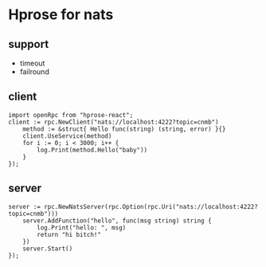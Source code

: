 # Hprose for nats

## support
+ timeout
+ failround

## client
```golang
import openRpc from "hprose-react";
client := rpc.NewClient("nats://localhost:4222?topic=cnmb")
	method := &struct{ Hello func(string) (string, error) }{}
	client.UseService(method)
	for i := 0; i < 3000; i++ {
		log.Print(method.Hello("baby"))
	}
});
```

## server
```golang
server := rpc.NewNatsServer(rpc.Option(rpc.Uri("nats://localhost:4222?topic=cnmb")))
	server.AddFunction("hello", func(msg string) string {
		log.Print("hello: ", msg)
		return "hi bitch!"
	})
	server.Start()
});
```